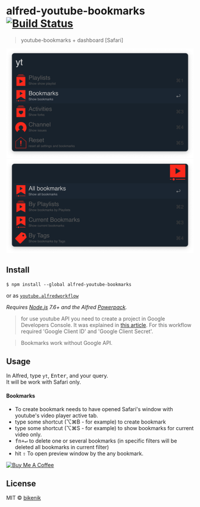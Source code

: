# alfred-youtube-bookmarks [![Build Status](https://travis-ci.org/bikenik/alfred-youtube-bookmarks.svg?branch=master)](https://travis-ci.org/bikenik/alfred-youtube-bookmarks)

> youtube-bookmarks + dashboard [Safari]

![main-window](./media_readme/main-window1.png)
![main-window](./media_readme/main-window2.png)


## Install

```
$ npm install --global alfred-youtube-bookmarks
```
or as [ `youtube.alfredworkflow`](https://github.com/bikenik/alfred-anki/releases)

*Requires [Node.js](https://nodejs.org) 7.6+ and the Alfred [Powerpack](https://www.alfredapp.com/powerpack/).*

> for use youtube API you need to create a project in Google Developers Console. It was explained in [this article](https://medium.com/@pablo127/google-api-authentication-with-oauth-2-on-the-example-of-gmail-a103c897fd98). For this workflow required 'Google Client ID' and 'Google Client Secret'.

> Bookmarks work without Google API.


## Usage

In Alfred, type `yt`, <kbd>Enter</kbd>, and your query.<br>
It will be work with Safari only.

#### Bookmarks
- To create bookmark needs to have opened Safari's window with youtube's video player active tab.
- type some shortcut (⌥⌘B - for example) to create bookmark
- type some shortcut (⌥⌘S - for example) to show bookmarks for current video only.
- <kbd>fn+↵</kbd> to delete one or several bookmarks (in specific filters will be deleted all bookmarks in current filter)
- hit <kbd>⇧</kbd> To open preview window by the any bookmark.

<a href="https://www.buymeacoffee.com/cLMme6h" target="_blank"><img src="https://www.buymeacoffee.com/assets/img/custom_images/orange_img.png" alt="Buy Me A Coffee" style="height: auto !important;width: auto !important;" ></a>

## License

MIT © [bikenik](http://bikenik.org)
